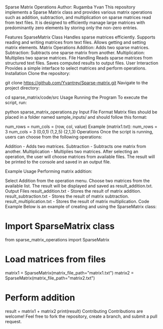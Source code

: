 Sparse Matrix Operations
Author: Rugamba Yvan
This repository implements a Sparse Matrix class and provides various matrix operations such as addition, subtraction, and multiplication on sparse matrices read from text files. It is designed to efficiently manage large matrices with predominantly zero elements by storing only the non-zero entries.

Features
SparseMatrix Class
Handles sparse matrices efficiently.
Supports reading and writing matrices from text files.
Allows getting and setting matrix elements.
Matrix Operations
Addition: Adds two sparse matrices.
Subtraction: Subtracts one sparse matrix from another.
Multiplication: Multiplies two sparse matrices.
File Handling
Reads sparse matrices from structured text files.
Saves computed results to output files.
User Interaction
Provides a simple interface to select matrices and perform operations.
Installation
Clone the repository:

git clone https://github.com/Yvantrey/Sparse-matrix.git
Navigate to the project directory:

cd sparse_matrix/code/src
Usage
Running the Program
To execute the script, run:

python sparse_matrix_operations.py
Input File Format
Matrix files should be placed in a folder named sample_inputs/ and should follow this format:

num_rows = <value>
num_cols = <value>
(row, col, value)
Example (matrix1.txt):
num_rows = 3
num_cols = 3
(0,0,1)
(1,2,5)
(2,1,3)
Operations
Once the script is running, users can choose from the following operations:

Addition - Adds two matrices.
Subtraction - Subtracts one matrix from another.
Multiplication - Multiplies two matrices.
After selecting an operation, the user will choose matrices from available files. The result will be printed to the console and saved in an output file.

Example Usage
Performing matrix addition:

Select Addition from the operation menu.
Choose two matrices from the available list.
The result will be displayed and saved as result_addition.txt.
Output Files
result_addition.txt - Stores the result of matrix addition.
result_subtraction.txt - Stores the result of matrix subtraction.
result_multiplication.txt - Stores the result of matrix multiplication.
Code Example
Below is an example of creating and using the SparseMatrix class:

# Import SparseMatrix class
from sparse_matrix_operations import SparseMatrix

# Load matrices from files
matrix1 = SparseMatrix(matrix_file_path="matrix1.txt")
matrix2 = SparseMatrix(matrix_file_path="matrix2.txt")

# Perform addition
result = matrix1 + matrix2
print(result)
Contributing
Contributions are welcome! Feel free to fork the repository, create a branch, and submit a pull request.
